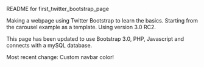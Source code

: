 README for first_twitter_bootstrap_page

Making a webpage using Twitter Bootstrap to learn the basics. Starting from the carousel example as a template. Using version 3.0 RC2.

This page has been updated to use Bootstrap 3.0, PHP, Javascript and connects with a mySQL database.

Most recent change: Custom navbar color!
